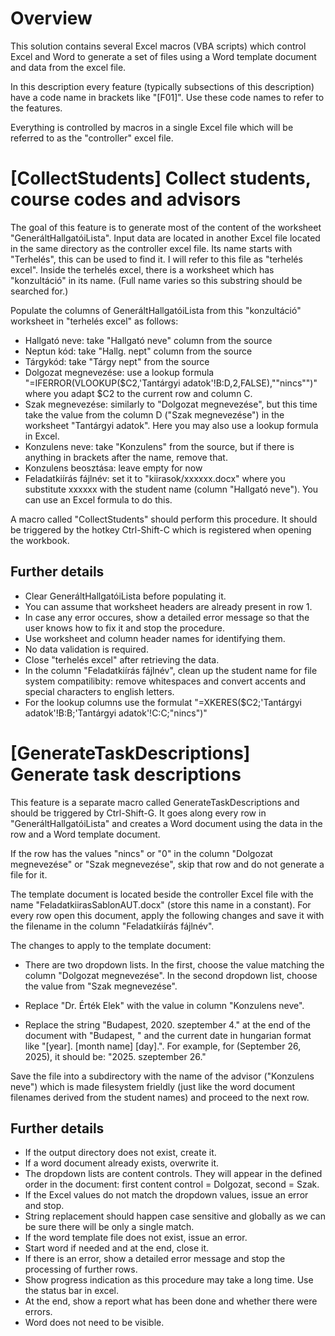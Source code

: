 # Overview

This solution contains several Excel macros (VBA scripts) which control Excel and Word to generate a set of files using a Word template document and data from the excel file.

In this description every feature (typically subsections of this description) have a code name in brackets like "[F01]". Use these code names to refer to the features.

Everything is controlled by macros in a single Excel file which will be referred to as the "controller" excel file.

# [CollectStudents] Collect students, course codes and advisors

The goal of this feature is to generate most of the content of the worksheet "GeneráltHallgatóiLista". Input data are located in another Excel file located in the same directory as the controller excel file. Its name starts with "Terhelés", this can be used to find it. I will refer to this file as "terhelés excel". Inside the terhelés excel, there is a worksheet which has "konzultáció" in its name. (Full name varies so this substring should be searched for.)

Populate the columns of GeneráltHallgatóiLista from this "konzultáció" worksheet in "terhelés excel" as follows:

- Hallgató neve: take "Hallgató neve" column from the source
- Neptun kód: take "Hallg. nept" column from the source
- Tárgykód: take "Tárgy nept" from the source
- Dolgozat megnevezése: use a lookup formula "=IFERROR(VLOOKUP($C2,'Tantárgyi adatok'!B:D,2,FALSE),""nincs"")" where you adapt $C2 to the current row and column C.
- Szak megnevezése: similarly to "Dolgozat megnevezése", but this time take the value from the column D ("Szak megnevezése") in the worksheet "Tantárgyi adatok". Here you may also use a lookup formula in Excel.
- Konzulens neve: take "Konzulens" from the source, but if there is anything in brackets after the name, remove that.
- Konzulens beosztása: leave empty for now
- Feladatkiírás fájlnév: set it to "kiirasok/xxxxxx.docx" where you substitute xxxxxx with the student name (column "Hallgató neve"). You can use an Excel formula to do this.

A macro called "CollectStudents" should perform this procedure. It should be triggered by the hotkey Ctrl-Shift-C which is registered when opening the workbook.

## Further details

- Clear GeneráltHallgatóiLista before populating it.
- You can assume that worksheet headers are already present in row 1.
- In case any error occures, show a detailed error message so that the user knows how to fix it and stop the procedure.
- Use worksheet and column header names for identifying them.
- No data validation is required.
- Close "terhelés excel" after retrieving the data.
- In the column "Feladatkiírás fájlnév", clean up the student name for file system compatilibity: remove whitespaces and convert accents and special characters to english letters.
- For the lookup columns use the formulat "=XKERES($C2;'Tantárgyi adatok'!B:B;'Tantárgyi adatok'!C:C;"nincs")"

# [GenerateTaskDescriptions] Generate task descriptions

This feature is a separate macro called GenerateTaskDescriptions and should be triggered by Ctrl-Shift-G. It goes along every row in "GeneráltHallgatóiLista" and creates a Word document using the data in the row and a Word template document.

If the row has the values "nincs" or "0" in the column "Dolgozat megnevezése" or "Szak megnevezése", skip that row and do not generate a file for it.

The template document is located beside the controller Excel file with the name "FeladatkiirasSablonAUT.docx" (store this name in a constant). For every row open this document, apply the following changes and save it with the filename in the column "Feladatkiírás fájlnév".

The changes to apply to the template document:

- There are two dropdown lists. In the first, choose the value matching the column "Dolgozat megnevezése". In the second dropdown list, choose the value from "Szak megnevezése".

- Replace "Dr. Érték Elek" with the value in column "Konzulens neve".
- Replace the string "Budapest, 2020. szeptember 4." at the end of the document with "Budapest, " and the current date in hungarian format like "[year]. [month name] [day].". For example, for  (September 26, 2025), it should be: "2025. szeptember 26."

Save the file into a subdirectory with the name of the advisor ("Konzulens neve") which is made filesystem frieldly (just like the word document filenames derived from the student names) and proceed to the next row.

## Further details

- If the output directory does not exist, create it.
- If a word document already exists, overwrite it.
- The dropdown lists are content controls. They will appear in the defined order in the document: first content control = Dolgozat, second = Szak.
- If the Excel values do not match the dropdown values, issue an error and stop.
- String replacement should happen case sensitive and globally as we can be sure there will be only a single match.
- If the word template file does not exist, issue an error.
- Start word if needed and at the end, close it.
- If there is an error, show a detailed error message and stop the processing of further rows.
- Show progress indication as this procedure may take a long time. Use the status bar in excel.
- At the end, show a report what has been done and whether there were errors.
- Word does not need to be visible.

